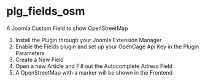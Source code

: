 # plg_fields_osm
A Joomla Custom Field to show OpenStreetMap

1) Install the Plugin through your Joomla Extension Manager
2) Enable the Fields plugin and set up your OpenCage Api Key in the Plugin Parameters
3) Create a New Field
4) Open a new Article and Fill out the Autocomplete Adress Field
5) A OpenStreetMap with a marker will be shown in the Frontend
